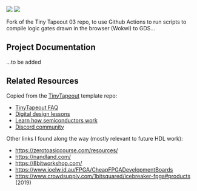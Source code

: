 ![](../../workflows/gds/badge.svg) ![](../../workflows/docs/badge.svg)

Fork of the Tiny Tapeout 03 repo, to use Github Actions to run scripts to compile logic gates drawn in the browser (Wokwi) to GDS...

## Project Documentation

...to be added


## Related Resources

Copied from the [TinyTapeout](https://tinytapeout.com) template repo:
* [TinyTapeout FAQ](https://tinytapeout.com/faq/)
* [Digital design lessons](https://tinytapeout.com/digital_design/)
* [Learn how semiconductors work](https://tinytapeout.com/siliwiz/)
* [Discord community](https://discord.gg/rPK2nSjxy8)

Other links I found along the way (mostly relevant to future HDL work):
* https://zerotoasiccourse.com/resources/
* https://nandland.com/
* https://8bitworkshop.com/
* https://www.joelw.id.au/FPGA/CheapFPGADevelopmentBoards
* https://www.crowdsupply.com/1bitsquared/icebreaker-fpga#products (2019)


